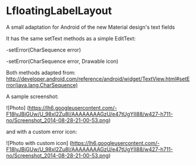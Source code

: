 LfloatingLabelLayout
=================

A small adaptation for Android of the new Material design's text fields

It has the same setText methods as a simple EditText:

  -setError(CharSequence error)
  
  -setError(CharSequence error, Drawable icon)
  
Both methods adapted from: http://developer.android.com/reference/android/widget/TextView.html#setError(java.lang.CharSequence)

A sample screenshot: 

![Photo] (https://lh6.googleusercontent.com/-F18lyJBjGUw/U_98xI2Zu8I/AAAAAAAAGzU/e47tUgYII88/w427-h711-no/Screenshot_2014-08-28-21-00-53.png)

and with a custom error icon:

![Photo with custom icon] (https://lh6.googleusercontent.com/-F18lyJBjGUw/U_98xI2Zu8I/AAAAAAAAGzU/e47tUgYII88/w427-h711-no/Screenshot_2014-08-28-21-00-53.png)




